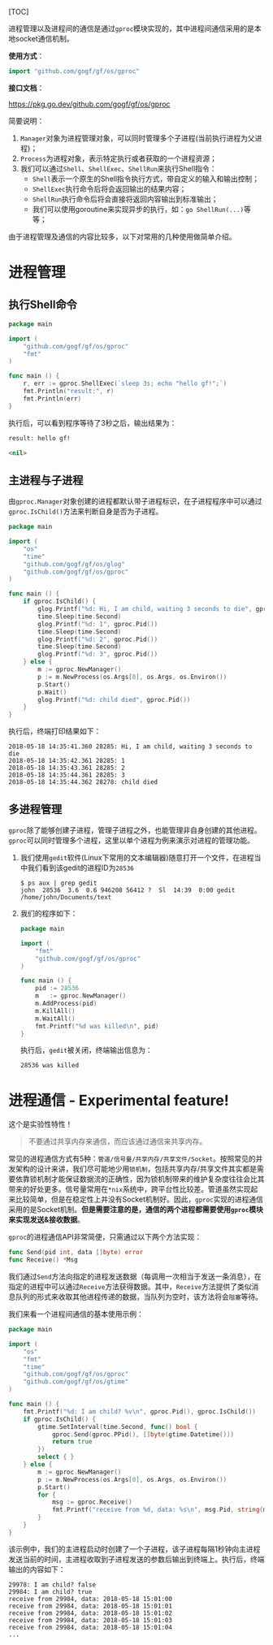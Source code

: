 [TOC]

进程管理以及进程间的通信是通过```gproc```模块实现的，其中进程间通信采用的是本地socket通信机制。

**使用方式**：
```go
import "github.com/gogf/gf/os/gproc"
```

**接口文档**：

https://pkg.go.dev/github.com/gogf/gf/os/gproc


简要说明：
1. `Manager`对象为进程管理对象，可以同时管理多个子进程(当前执行进程为父进程)；
1. `Process`为进程对象，表示特定执行或者获取的一个进程资源；
1. 我们可以通过`Shell`、`ShellExec`、`ShellRun`来执行Shell指令：
    - `Shell`表示一个原生的Shell指令执行方式，带自定义的输入和输出控制；
    - `ShellExec`执行命令后将会返回输出的结果内容；
    - `ShellRun`执行命令后将会直接将返回内容输出到标准输出；
    - 我们可以使用goroutine来实现异步的执行，如：`go ShellRun(...)`等等；


由于进程管理及通信的内容比较多，以下对常用的几种使用做简单介绍。

# 进程管理

## 执行Shell命令

```go
package main

import (
    "github.com/gogf/gf/os/gproc"
    "fmt"
)

func main () {
    r, err := gproc.ShellExec(`sleep 3s; echo "hello gf!";`)
    fmt.Println("result:", r)
    fmt.Println(err)
}
```
执行后，可以看到程序等待了3秒之后，输出结果为：
```html
result: hello gf!

<nil>
```


## 主进程与子进程

由```gproc.Manager```对象创建的进程都默认带子进程标识，在子进程程序中可以通过```gproc.IsChild()```方法来判断自身是否为子进程。

```go
package main

import (
    "os"
    "time"
    "github.com/gogf/gf/os/glog"
    "github.com/gogf/gf/os/gproc"
)

func main () {
    if gproc.IsChild() {
        glog.Printf("%d: Hi, I am child, waiting 3 seconds to die", gproc.Pid())
        time.Sleep(time.Second)
        glog.Printf("%d: 1", gproc.Pid())
        time.Sleep(time.Second)
        glog.Printf("%d: 2", gproc.Pid())
        time.Sleep(time.Second)
        glog.Printf("%d: 3", gproc.Pid())
    } else {
        m := gproc.NewManager()
        p := m.NewProcess(os.Args[0], os.Args, os.Environ())
        p.Start()
        p.Wait()
        glog.Printf("%d: child died", gproc.Pid())
    }
}
```
执行后，终端打印结果如下：
```shell
2018-05-18 14:35:41.360 28285: Hi, I am child, waiting 3 seconds to die
2018-05-18 14:35:42.361 28285: 1
2018-05-18 14:35:43.361 28285: 2
2018-05-18 14:35:44.361 28285: 3
2018-05-18 14:35:44.362 28278: child died
```

## 多进程管理

`gproc`除了能够创建子进程，管理子进程之外，也能管理非自身创建的其他进程。`gproc`可以同时管理多个进程，这里以单个进程为例来演示对进程的管理功能。

1. 我们使用```gedit```软件(Linux下常用的文本编辑器)随意打开一个文件，在进程当中我们看到该gedit的进程ID为```28536```
    ```shell
    $ ps aux | grep gedit
    john  28536  3.6  0.6 946208 56412 ?  Sl  14:39  0:00 gedit /home/john/Documents/text
    ```
1. 我们的程序如下：
    ```go
    package main

    import (
        "fmt"
        "github.com/gogf/gf/os/gproc"
    )

    func main () {
        pid := 28536
        m   := gproc.NewManager()
        m.AddProcess(pid)
        m.KillAll()
        m.WaitAll()
        fmt.Printf("%d was killed\n", pid)
    }
    ```
	执行后，```gedit```被关闭，终端输出信息为：
    ```shell
    28536 was killed
    ```


# 进程通信 - Experimental feature!

这个是实验性特性！

> 不要通过共享内存来通信，而应该通过通信来共享内存。

常见的进程通信方式有5种：```管道/信号量/共享内存/共享文件/Socket```。按照常见的并发架构的设计来讲，我们尽可能地少用```锁机制```，包括共享内存/共享文件其实都是需要依靠锁机制才能保证数据流的正确性，因为锁机制带来的维护复杂度往往会比其带来的好处更多。信号量常用在```*nix```系统中，跨平台性比较差。管道虽然实现起来比较简单，但是在稳定性上并没有Socket机制好。因此，`gproc`实现的进程通信采用的是Socket机制。**但是需要注意的是，通信的两个进程都需要使用`gproc`模块来实现发送&接收数据**。


`gproc`的进程通信API非常简便，只需通过以下两个方法实现：
```go
func Send(pid int, data []byte) error
func Receive() *Msg
```
我们通过```Send```方法向指定的进程发送数据（每调用一次相当于发送一条消息），在指定的进程中可以通过```Receive```方法获得数据。其中，```Receive```方法提供了类似消息队列的形式来收取其他进程传递的数据，当队列为空时，该方法将会```阻塞```等待。

我们来看一个进程间通信的基本使用示例：
```go
package main

import (
    "os"
    "fmt"
    "time"
    "github.com/gogf/gf/os/gproc"
    "github.com/gogf/gf/os/gtime"
)

func main () {
    fmt.Printf("%d: I am child? %v\n", gproc.Pid(), gproc.IsChild())
    if gproc.IsChild() {
        gtime.SetInterval(time.Second, func() bool {
            gproc.Send(gproc.PPid(), []byte(gtime.Datetime()))
            return true
        })
        select { }
    } else {
        m := gproc.NewManager()
        p := m.NewProcess(os.Args[0], os.Args, os.Environ())
        p.Start()
        for {
            msg := gproc.Receive()
            fmt.Printf("receive from %d, data: %s\n", msg.Pid, string(msg.Data))
        }
    }
}
```
该示例中，我们的主进程启动时创建了一个子进程，该子进程每隔1秒钟向主进程发送当前的时间，主进程收取到子进程发送的参数后输出到终端上。执行后，终端输出的内容如下：
```shell
29978: I am child? false
29984: I am child? true
receive from 29984, data: 2018-05-18 15:01:00
receive from 29984, data: 2018-05-18 15:01:01
receive from 29984, data: 2018-05-18 15:01:02
receive from 29984, data: 2018-05-18 15:01:03
receive from 29984, data: 2018-05-18 15:01:04
...
```
